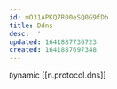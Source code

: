 ```yaml
---
id: mO31APKQ7R00eSQ0G9fDb
title: Ddns
desc: ''
updated: 1641887736723
created: 1641887697348
---
```


`D`ynamic [[n.protocol.dns]]
